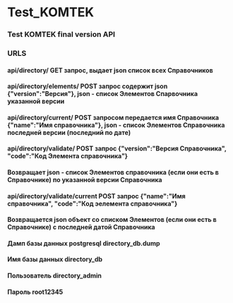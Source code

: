 # Test_KOMTEK
### Test KOMTEK final version API
### URLS
#### api/directory/                   GET запрос, выдает json список всех Справочников
#### api/directory/elements/          POST запрос содержит json {"version":"Версия"}, json - список Элементов Спарвочника указанной версии
#### api/directory/current/           POST запросом передается имя Справочника {"name":"Имя справочника"}, json - список Элементов Справочника последней версии (последний по дате)
#### api/directory/validate/          POST запрос {"version":"Версия Справочника", "code":"Код Элемента справочника"}
####                                  Возвращает json - список Элементов справочника (если они есть в Справочнике) по указанной версии Справочника
#### api/directory/validate/current   POST запрос {"name":"Имя справочника", "code":"Код эелемента справочника"}
####                                  Возвращается json объект со списком Элементов (если они есть в Справочнике) с последней датой Справочника
#### Дамп базы данных postgresql      directory_db.dump
#### Имя базы данных                  directory_db
#### Пользователь                     directory_admin
#### Пароль                           root12345
                           

